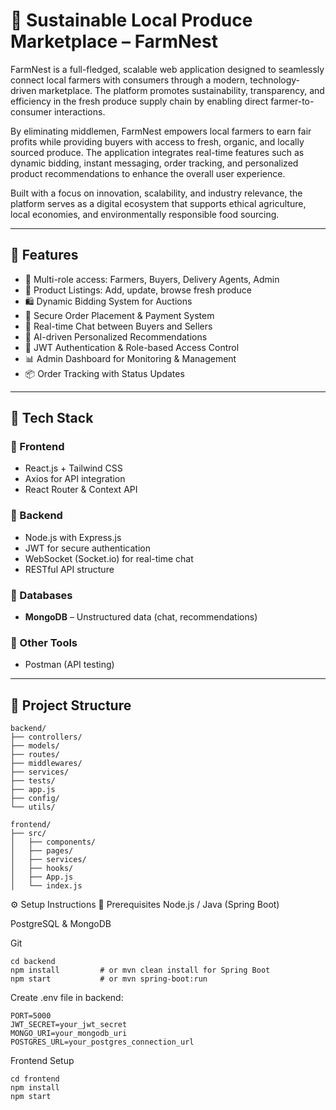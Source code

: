 # 🌿 Sustainable Local Produce Marketplace – FarmNest

FarmNest is a full-fledged, scalable web application designed to seamlessly connect local farmers with consumers through a modern, technology-driven marketplace. The platform promotes sustainability, transparency, and efficiency in the fresh produce supply chain by enabling direct farmer-to-consumer interactions.

By eliminating middlemen, FarmNest empowers local farmers to earn fair profits while providing buyers with access to fresh, organic, and locally sourced produce. The application integrates real-time features such as dynamic bidding, instant messaging, order tracking, and personalized product recommendations to enhance the overall user experience.

Built with a focus on innovation, scalability, and industry relevance, the platform serves as a digital ecosystem that supports ethical agriculture, local economies, and environmentally responsible food sourcing.

---

## 🚀 Features

- 👤 Multi-role access: Farmers, Buyers, Delivery Agents, Admin
- 🛒 Product Listings: Add, update, browse fresh produce
- 🛍️ Dynamic Bidding System for Auctions
- 🧾 Secure Order Placement & Payment System
- 💬 Real-time Chat between Buyers and Sellers
- 🧠 AI-driven Personalized Recommendations
- 🔐 JWT Authentication & Role-based Access Control
- 📊 Admin Dashboard for Monitoring & Management
- 📦 Order Tracking with Status Updates

---

## 🧱 Tech Stack

### 🔹 Frontend
- React.js + Tailwind CSS
- Axios for API integration
- React Router & Context API

### 🔹 Backend
- Node.js with Express.js 
- JWT for secure authentication
- WebSocket (Socket.io) for real-time chat
- RESTful API structure

### 🔹 Databases
- **MongoDB** – Unstructured data (chat, recommendations)

### 🔹 Other Tools
- Postman (API testing)

---

## 📂 Project Structure

```plaintext
backend/
├── controllers/
├── models/
├── routes/
├── middlewares/
├── services/
├── tests/
├── app.js
├── config/
└── utils/

frontend/
├── src/
│   ├── components/
│   ├── pages/
│   ├── services/
│   ├── hooks/
│   ├── App.js
│   └── index.js
```


⚙️ Setup Instructions
🔧 Prerequisites
Node.js / Java (Spring Boot)

PostgreSQL & MongoDB

Git

```
cd backend
npm install         # or mvn clean install for Spring Boot
npm start           # or mvn spring-boot:run
```

Create .env file in backend:
```
PORT=5000
JWT_SECRET=your_jwt_secret
MONGO_URI=your_mongodb_uri
POSTGRES_URL=your_postgres_connection_url
```

 Frontend Setup
```
cd frontend
npm install
npm start
```
